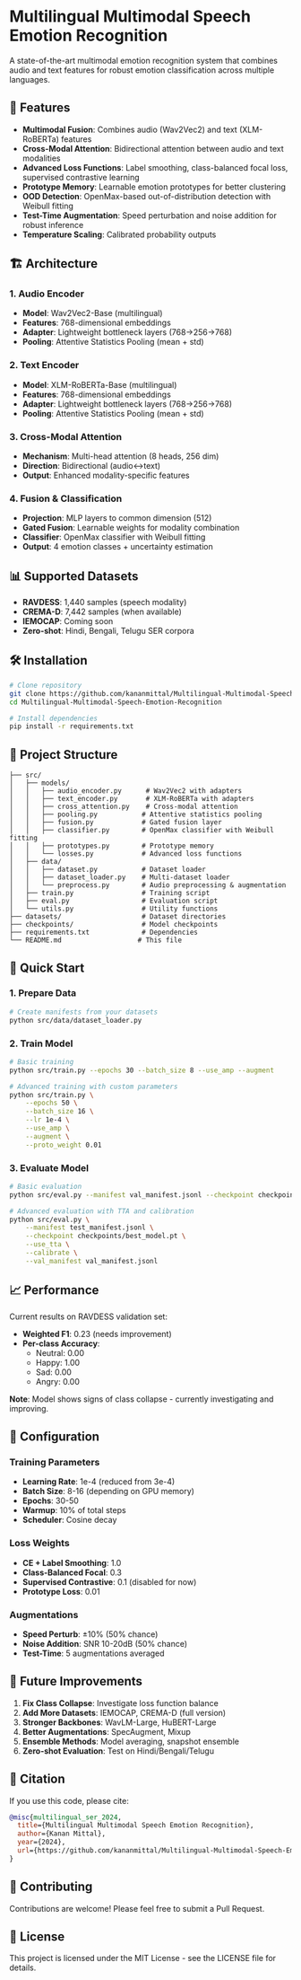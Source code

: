 # Multilingual Multimodal Speech Emotion Recognition

A state-of-the-art multimodal emotion recognition system that combines audio and text features for robust emotion classification across multiple languages.

## 🚀 Features

- **Multimodal Fusion**: Combines audio (Wav2Vec2) and text (XLM-RoBERTa) features
- **Cross-Modal Attention**: Bidirectional attention between audio and text modalities
- **Advanced Loss Functions**: Label smoothing, class-balanced focal loss, supervised contrastive learning
- **Prototype Memory**: Learnable emotion prototypes for better clustering
- **OOD Detection**: OpenMax-based out-of-distribution detection with Weibull fitting
- **Test-Time Augmentation**: Speed perturbation and noise addition for robust inference
- **Temperature Scaling**: Calibrated probability outputs

## 🏗️ Architecture

### 1. Audio Encoder
- **Model**: Wav2Vec2-Base (multilingual)
- **Features**: 768-dimensional embeddings
- **Adapter**: Lightweight bottleneck layers (768→256→768)
- **Pooling**: Attentive Statistics Pooling (mean + std)

### 2. Text Encoder  
- **Model**: XLM-RoBERTa-Base (multilingual)
- **Features**: 768-dimensional embeddings
- **Adapter**: Lightweight bottleneck layers (768→256→768)
- **Pooling**: Attentive Statistics Pooling (mean + std)

### 3. Cross-Modal Attention
- **Mechanism**: Multi-head attention (8 heads, 256 dim)
- **Direction**: Bidirectional (audio↔text)
- **Output**: Enhanced modality-specific features

### 4. Fusion & Classification
- **Projection**: MLP layers to common dimension (512)
- **Gated Fusion**: Learnable weights for modality combination
- **Classifier**: OpenMax classifier with Weibull fitting
- **Output**: 4 emotion classes + uncertainty estimation

## 📊 Supported Datasets

- **RAVDESS**: 1,440 samples (speech modality)
- **CREMA-D**: 7,442 samples (when available)
- **IEMOCAP**: Coming soon
- **Zero-shot**: Hindi, Bengali, Telugu SER corpora

## 🛠️ Installation

```bash
# Clone repository
git clone https://github.com/kananmittal/Multilingual-Multimodal-Speech-Emotion-Recognition.git
cd Multilingual-Multimodal-Speech-Emotion-Recognition

# Install dependencies
pip install -r requirements.txt
```

## 📁 Project Structure

```
├── src/
│   ├── models/
│   │   ├── audio_encoder.py      # Wav2Vec2 with adapters
│   │   ├── text_encoder.py       # XLM-RoBERTa with adapters
│   │   ├── cross_attention.py    # Cross-modal attention
│   │   ├── pooling.py           # Attentive statistics pooling
│   │   ├── fusion.py            # Gated fusion layer
│   │   ├── classifier.py        # OpenMax classifier with Weibull fitting
│   │   ├── prototypes.py        # Prototype memory
│   │   └── losses.py            # Advanced loss functions
│   ├── data/
│   │   ├── dataset.py           # Dataset loader
│   │   ├── dataset_loader.py    # Multi-dataset loader
│   │   └── preprocess.py        # Audio preprocessing & augmentation
│   ├── train.py                 # Training script
│   ├── eval.py                  # Evaluation script
│   └── utils.py                 # Utility functions
├── datasets/                    # Dataset directories
├── checkpoints/                 # Model checkpoints
├── requirements.txt             # Dependencies
└── README.md                   # This file
```

## 🚀 Quick Start

### 1. Prepare Data
```bash
# Create manifests from your datasets
python src/data/dataset_loader.py
```

### 2. Train Model
```bash
# Basic training
python src/train.py --epochs 30 --batch_size 8 --use_amp --augment

# Advanced training with custom parameters
python src/train.py \
    --epochs 50 \
    --batch_size 16 \
    --lr 1e-4 \
    --use_amp \
    --augment \
    --proto_weight 0.01
```

### 3. Evaluate Model
```bash
# Basic evaluation
python src/eval.py --manifest val_manifest.jsonl --checkpoint checkpoints/best_model.pt

# Advanced evaluation with TTA and calibration
python src/eval.py \
    --manifest test_manifest.jsonl \
    --checkpoint checkpoints/best_model.pt \
    --use_tta \
    --calibrate \
    --val_manifest val_manifest.jsonl
```

## 📈 Performance

Current results on RAVDESS validation set:
- **Weighted F1**: 0.23 (needs improvement)
- **Per-class Accuracy**: 
  - Neutral: 0.00
  - Happy: 1.00  
  - Sad: 0.00
  - Angry: 0.00

**Note**: Model shows signs of class collapse - currently investigating and improving.

## 🔧 Configuration

### Training Parameters
- **Learning Rate**: 1e-4 (reduced from 3e-4)
- **Batch Size**: 8-16 (depending on GPU memory)
- **Epochs**: 30-50
- **Warmup**: 10% of total steps
- **Scheduler**: Cosine decay

### Loss Weights
- **CE + Label Smoothing**: 1.0
- **Class-Balanced Focal**: 0.3
- **Supervised Contrastive**: 0.1 (disabled for now)
- **Prototype Loss**: 0.01

### Augmentations
- **Speed Perturb**: ±10% (50% chance)
- **Noise Addition**: SNR 10-20dB (50% chance)
- **Test-Time**: 5 augmentations averaged

## 🎯 Future Improvements

1. **Fix Class Collapse**: Investigate loss function balance
2. **Add More Datasets**: IEMOCAP, CREMA-D (full version)
3. **Stronger Backbones**: WavLM-Large, HuBERT-Large
4. **Better Augmentations**: SpecAugment, Mixup
5. **Ensemble Methods**: Model averaging, snapshot ensemble
6. **Zero-shot Evaluation**: Test on Hindi/Bengali/Telugu

## 📝 Citation

If you use this code, please cite:

```bibtex
@misc{multilingual_ser_2024,
  title={Multilingual Multimodal Speech Emotion Recognition},
  author={Kanan Mittal},
  year={2024},
  url={https://github.com/kananmittal/Multilingual-Multimodal-Speech-Emotion-Recognition}
}
```

## 🤝 Contributing

Contributions are welcome! Please feel free to submit a Pull Request.

## 📄 License

This project is licensed under the MIT License - see the LICENSE file for details.

